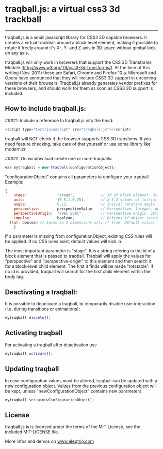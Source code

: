 # traqball.js: a virtual css3 3d trackball
----------

traqball.js is a small javascript library for CSS3 3D capable browsers. It creates a virtual trackball around a block level element, making it possible to rotate it freely around it's X-, Y- and Z-axis in 3D space without gimbal lock on any axis.

traqball.js will only work in browsers that support the CSS 3D Transforms Module (http://www.w3.org/TR/css3-3d-transforms/). At the time of this writing (Nov. 2011) these are Safari, Chrome and Firefox 10.a. Microsoft and Opera have announced that they will include CSS3 3D support in upcoming versions of their browsers. Traqball.js already generates vendor prefixes for these browsers, and should work for them as soon as CSS3 3D support is included.

## How to include traqball.js:

####1. Include a reference to traqball.js into the head:

``` js
<script type="text/javascript" src="traqball.js"></script>
```

traqball will NOT check if the browser supports CSS 3D transfoms. If you need feature checking, take care of that yourself or use some library like modernizr.

####2. On window load create one or more traqballs:

``` js
var mytraqball = new Traqball(configurationObject);
```

"configurationObject" contains all parameters to configure your traqball. Example:

``` js
{
	stage:				"stage", 			// id of block element. String, default value: <body>
	axis: 				[0.5,1,0.25], 		// X,Y,Z values of initial rotation vector. Array, default value: [1,0,0]
	angle: 				0.12,				// Initial rotation angle in radian. Float, default value: 0.
	perspective: 		perspectiveValue,	// Perspective. Integer, default value 700.
	perspectiveOrigin:	"xVal yVal",		// Perspective Origin. String, default value "50% 50%".
	impulse: 			boolean, 			// Defines if object receives an impulse after relesing mouse/touchend. Default value: true.
  flat: boolean // Spins in 2 dimensions only if true. Default value: false
	}
```
If a parameter is missing from configurationObject, existing CSS rules will be applied. If no CSS rules exist, default values will kick in.

The most important parameter is "stage". It is a string refering to the id of a block element that is passed to traqball. Traqball will apply the values for "perspective" and "perspective-origin" to this element and then search it for a block-level child element. The first it finds will be made "rotatable". If no id is provided, traqball will search for the first child element within the body tag.

## Deactivating a traqball:

It is possible to deactivate a traqball, to temporarily disable user interaction (i.e. during transitions or animations):

``` js
mytraqball.disable();
```

## Activating traqball

For activating a traqball after deactivation use
``` js
mytraqball.activate();
```

## Updating traqball

In case configuration values must be altered, traqball can be updated with a new configuration object. Values from the previous configuration object will  be kept, unless "newConfigurationObject" contains new parameters.

``` js
mytraqball.setup(newConfigurationObject);
```


## License

traqball.js is is licensed under the terms of the MIT License, see the included MIT-LICENSE file.

More infos and demos on www.eleqtriq.com
